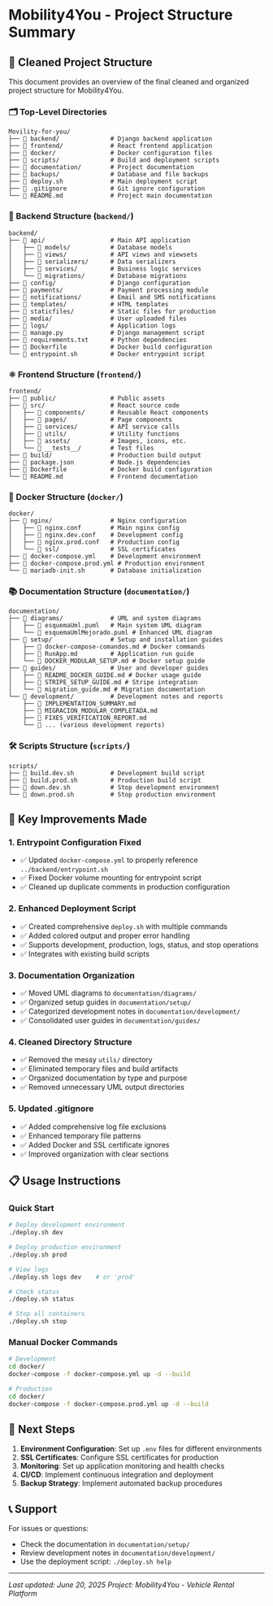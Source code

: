 # Mobility4You - Project Structure Summary

## 📁 Cleaned Project Structure

This document provides an overview of the final cleaned and organized project structure for Mobility4You.

### 🗂️ Top-Level Directories

```
Movility-for-you/
├── 📁 backend/              # Django backend application
├── 📁 frontend/             # React frontend application
├── 📁 docker/               # Docker configuration files
├── 📁 scripts/              # Build and deployment scripts
├── 📁 documentation/        # Project documentation
├── 📁 backups/              # Database and file backups
├── 📄 deploy.sh             # Main deployment script
├── 📄 .gitignore            # Git ignore configuration
└── 📄 README.md             # Project main documentation
```

### 🐍 Backend Structure (`backend/`)

```
backend/
├── 📁 api/                  # Main API application
│   ├── 📁 models/           # Database models
│   ├── 📁 views/            # API views and viewsets
│   ├── 📁 serializers/      # Data serializers
│   ├── 📁 services/         # Business logic services
│   └── 📁 migrations/       # Database migrations
├── 📁 config/               # Django configuration
├── 📁 payments/             # Payment processing module
├── 📁 notifications/        # Email and SMS notifications
├── 📁 templates/            # HTML templates
├── 📁 staticfiles/          # Static files for production
├── 📁 media/                # User uploaded files
├── 📁 logs/                 # Application logs
├── 📄 manage.py             # Django management script
├── 📄 requirements.txt      # Python dependencies
├── 📄 Dockerfile            # Docker build configuration
└── 📄 entrypoint.sh         # Docker entrypoint script
```

### ⚛️ Frontend Structure (`frontend/`)

```
frontend/
├── 📁 public/               # Public assets
├── 📁 src/                  # React source code
│   ├── 📁 components/       # Reusable React components
│   ├── 📁 pages/            # Page components
│   ├── 📁 services/         # API service calls
│   ├── 📁 utils/            # Utility functions
│   ├── 📁 assets/           # Images, icons, etc.
│   └── 📁 __tests__/        # Test files
├── 📁 build/                # Production build output
├── 📄 package.json          # Node.js dependencies
├── 📄 Dockerfile            # Docker build configuration
└── 📄 README.md             # Frontend documentation
```

### 🐳 Docker Structure (`docker/`)

```
docker/
├── 📁 nginx/                # Nginx configuration
│   ├── 📄 nginx.conf        # Main nginx config
│   ├── 📄 nginx.dev.conf    # Development config
│   ├── 📄 nginx.prod.conf   # Production config
│   └── 📁 ssl/              # SSL certificates
├── 📄 docker-compose.yml    # Development environment
├── 📄 docker-compose.prod.yml # Production environment
└── 📄 mariadb-init.sh       # Database initialization
```

### 📚 Documentation Structure (`documentation/`)

```
documentation/
├── 📁 diagrams/             # UML and system diagrams
│   ├── 📄 esquemaUml.puml   # Main system UML diagram
│   └── 📄 esquemaUmlMejorado.puml # Enhanced UML diagram
├── 📁 setup/                # Setup and installation guides
│   ├── 📄 docker-compose-comandos.md # Docker commands
│   ├── 📄 RunApp.md         # Application run guide
│   └── 📄 DOCKER_MODULAR_SETUP.md # Docker setup guide
├── 📁 guides/               # User and developer guides
│   ├── 📄 README_DOCKER_GUIDE.md # Docker usage guide
│   ├── 📄 STRIPE_SETUP_GUIDE.md # Stripe integration
│   └── 📄 migration_guide.md # Migration documentation
└── 📁 development/          # Development notes and reports
    ├── 📄 IMPLEMENTATION_SUMMARY.md
    ├── 📄 MIGRACION_MODULAR_COMPLETADA.md
    ├── 📄 FIXES_VERIFICATION_REPORT.md
    └── 📄 ... (various development reports)
```

### 🛠️ Scripts Structure (`scripts/`)

```
scripts/
├── 📄 build.dev.sh          # Development build script
├── 📄 build.prod.sh         # Production build script
├── 📄 down.dev.sh           # Stop development environment
└── 📄 down.prod.sh          # Stop production environment
```

## 🚀 Key Improvements Made

### 1. **Entrypoint Configuration Fixed**

- ✅ Updated `docker-compose.yml` to properly reference `../backend/entrypoint.sh`
- ✅ Fixed Docker volume mounting for entrypoint script
- ✅ Cleaned up duplicate comments in production configuration

### 2. **Enhanced Deployment Script**

- ✅ Created comprehensive `deploy.sh` with multiple commands
- ✅ Added colored output and proper error handling
- ✅ Supports development, production, logs, status, and stop operations
- ✅ Integrates with existing build scripts

### 3. **Documentation Organization**

- ✅ Moved UML diagrams to `documentation/diagrams/`
- ✅ Organized setup guides in `documentation/setup/`
- ✅ Categorized development notes in `documentation/development/`
- ✅ Consolidated user guides in `documentation/guides/`

### 4. **Cleaned Directory Structure**

- ✅ Removed the messy `utils/` directory
- ✅ Eliminated temporary files and build artifacts
- ✅ Organized documentation by type and purpose
- ✅ Removed unnecessary UML output directories

### 5. **Updated .gitignore**

- ✅ Added comprehensive log file exclusions
- ✅ Enhanced temporary file patterns
- ✅ Added Docker and SSL certificate ignores
- ✅ Improved organization with clear sections

## 📋 Usage Instructions

### Quick Start

```bash
# Deploy development environment
./deploy.sh dev

# Deploy production environment
./deploy.sh prod

# View logs
./deploy.sh logs dev    # or 'prod'

# Check status
./deploy.sh status

# Stop all containers
./deploy.sh stop
```

### Manual Docker Commands

```bash
# Development
cd docker/
docker-compose -f docker-compose.yml up -d --build

# Production
cd docker/
docker-compose -f docker-compose.prod.yml up -d --build
```

## 🎯 Next Steps

1. **Environment Configuration**: Set up `.env` files for different environments
2. **SSL Certificates**: Configure SSL certificates for production
3. **Monitoring**: Set up application monitoring and health checks
4. **CI/CD**: Implement continuous integration and deployment
5. **Backup Strategy**: Implement automated backup procedures

## 📞 Support

For issues or questions:

- Check the documentation in `documentation/setup/`
- Review development notes in `documentation/development/`
- Use the deployment script: `./deploy.sh help`

---

_Last updated: June 20, 2025_
_Project: Mobility4You - Vehicle Rental Platform_
